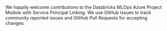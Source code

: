 We happily welcome contributions to the Databricks MLOps Azure Project Module with Service Principal Linking. We use GitHub Issues to track community reported issues and GitHub Pull Requests for accepting changes.
